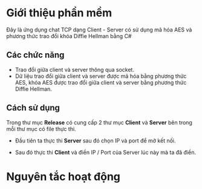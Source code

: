 # Giới thiệu phần mềm
Đây là ứng dụng chat TCP dạng Client - Server có sử dụng mã hóa AES và phương thức trao đổi khóa Diffie Hellman bằng C#
## Các chức năng
- Trao đổi giữa client và server thông qua socket.
- Dữ liệu trao đổi giữa client và server được mã hóa bằng phương thức AES, khóa AES được trao đổi giữa client và server bằng phương thức Diffie Hellman.
## Cách sử dụng
Trong thư mục **Release** có cung cấp 2 thư mục **Client** và **Server** bên trong mỗi thư mục có file thực thi.

- Đầu tiên ta thực thi **Server** sau đó chọn IP và port để mở kết nối.

- Sau đó thực thi **Client** và điền IP / Port của Server lúc này mà ta đã điền.

# Nguyên tắc hoạt động

